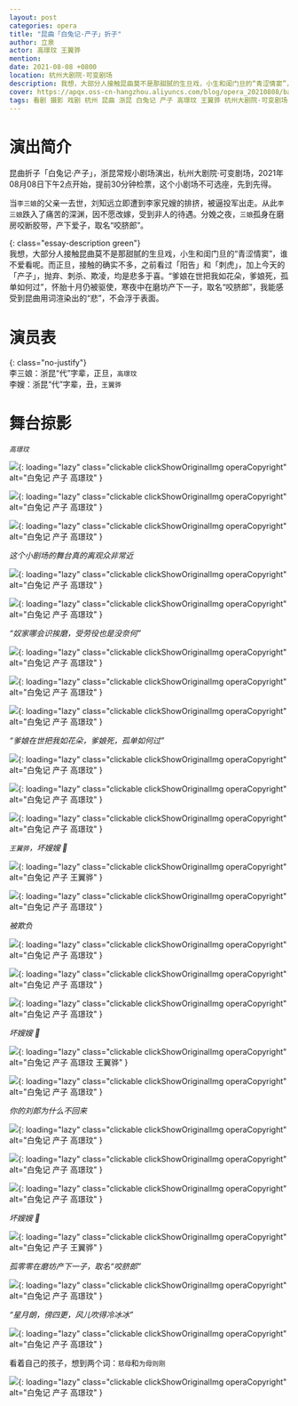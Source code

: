 ```yaml
---
layout: post
categories: opera
title: "昆曲「白兔记·产子」折子"
author: 立泉
actor: 高璟玟 王翼骅
mention:  
date: 2021-08-08 +0800
location: 杭州大剧院·可变剧场
description: 我想，大部分人接触昆曲莫不是那甜腻的生旦戏，小生和闺门旦的“青涩情窦”，谁不爱看呢。而正旦，接触的确实不多，之前看过「阳告」和「刺虎」，加上今天的「产子」，抛弃、刺杀、欺凌，均是悲多于喜。“爹娘在世把我如花朵，爹娘死，孤单如何过”，怀胎十月仍被驱使，寒夜中在磨坊产下一子，取名“咬脐郎”，我能感受到昆曲用词渲染出的“悲”，不会浮于表面。
cover: https://apqx.oss-cn-hangzhou.aliyuncs.com/blog/opera_20210808/baituji_chanzi/DSC07211_thumb.jpg
tags: 看剧 摄影 戏剧 杭州 昆曲 浙昆 白兔记 产子 高璟玟 王翼骅 杭州大剧院·可变剧场
---
```


# 演出简介

昆曲折子「白兔记·产子」，浙昆常规小剧场演出，杭州大剧院·可变剧场，2021年08月08日下午2点开始，提前30分钟检票，这个小剧场不可选座，先到先得。

当`李三娘`的父亲一去世，刘知远立即遭到李家兄嫂的排挤，被逼投军出走。从此`李三娘`跌入了痛苦的深渊，因不愿改嫁，受到非人的待遇。分娩之夜，`三娘`孤身在磨房咬断胶带，产下爱子，取名“咬脐郎”。

{: class="essay-description green"}  
我想，大部分人接触昆曲莫不是那甜腻的生旦戏，小生和闺门旦的“青涩情窦”，谁不爱看呢。而正旦，接触的确实不多，之前看过「阳告」和「刺虎」，加上今天的「产子」，抛弃、刺杀、欺凌，均是悲多于喜。“爹娘在世把我如花朵，爹娘死，孤单如何过”，怀胎十月仍被驱使，寒夜中在磨坊产下一子，取名“咬脐郎”，我能感受到昆曲用词渲染出的“悲”，不会浮于表面。

# 演员表

{: class="no-justify"}  
李三娘：浙昆“代”字辈，正旦，`高璟玟`  
李嫂：浙昆“代”字辈，丑，`王翼骅`

# 舞台掠影

*`高璟玟`*

![](https://apqx.oss-cn-hangzhou.aliyuncs.com/blog/opera_20210808/baituji_chanzi/DSC07117_thumb.jpg){: loading="lazy" class="clickable clickShowOriginalImg operaCopyright" alt="白兔记 产子 高璟玟" }

![](https://apqx.oss-cn-hangzhou.aliyuncs.com/blog/opera_20210808/baituji_chanzi/DSC07121_thumb.jpg){: loading="lazy" class="clickable clickShowOriginalImg operaCopyright" alt="白兔记 产子 高璟玟" }

![](https://apqx.oss-cn-hangzhou.aliyuncs.com/blog/opera_20210808/baituji_chanzi/DSC07123_thumb.jpg){: loading="lazy" class="clickable clickShowOriginalImg operaCopyright" alt="白兔记 产子 高璟玟" }

*这个小剧场的舞台真的离观众非常近*

![](https://apqx.oss-cn-hangzhou.aliyuncs.com/blog/opera_20210808/baituji_chanzi/DSC07131_thumb.jpg){: loading="lazy" class="clickable clickShowOriginalImg operaCopyright" alt="白兔记 产子 高璟玟" }

![](https://apqx.oss-cn-hangzhou.aliyuncs.com/blog/opera_20210808/baituji_chanzi/DSC07134_thumb.jpg){: loading="lazy" class="clickable clickShowOriginalImg operaCopyright" alt="白兔记 产子 高璟玟" }

*“奴家哪会识挨磨，受劳役也是没奈何”*

![](https://apqx.oss-cn-hangzhou.aliyuncs.com/blog/opera_20210808/baituji_chanzi/DSC07144_thumb.jpg){: loading="lazy" class="clickable clickShowOriginalImg operaCopyright" alt="白兔记 产子 高璟玟" }

![](https://apqx.oss-cn-hangzhou.aliyuncs.com/blog/opera_20210808/baituji_chanzi/DSC07147_thumb.jpg){: loading="lazy" class="clickable clickShowOriginalImg operaCopyright" alt="白兔记 产子 高璟玟" }

![](https://apqx.oss-cn-hangzhou.aliyuncs.com/blog/opera_20210808/baituji_chanzi/DSC07157_thumb.jpg){: loading="lazy" class="clickable clickShowOriginalImg operaCopyright" alt="白兔记 产子 高璟玟" }

*“爹娘在世把我如花朵，爹娘死，孤单如何过”*

![](https://apqx.oss-cn-hangzhou.aliyuncs.com/blog/opera_20210808/baituji_chanzi/DSC07175_thumb.jpg){: loading="lazy" class="clickable clickShowOriginalImg operaCopyright" alt="白兔记 产子 高璟玟" }

![](https://apqx.oss-cn-hangzhou.aliyuncs.com/blog/opera_20210808/baituji_chanzi/DSC07178_thumb.jpg){: loading="lazy" class="clickable clickShowOriginalImg operaCopyright" alt="白兔记 产子 高璟玟" }

![](https://apqx.oss-cn-hangzhou.aliyuncs.com/blog/opera_20210808/baituji_chanzi/DSC07189_thumb.jpg){: loading="lazy" class="clickable clickShowOriginalImg operaCopyright" alt="白兔记 产子 高璟玟" }

*`王翼骅`，坏嫂嫂 🙁*

![](https://apqx.oss-cn-hangzhou.aliyuncs.com/blog/opera_20210808/baituji_chanzi/DSC07191_thumb.jpg){: loading="lazy" class="clickable clickShowOriginalImg operaCopyright" alt="白兔记 产子 王翼骅" }

![](https://apqx.oss-cn-hangzhou.aliyuncs.com/blog/opera_20210808/baituji_chanzi/DSC07197_thumb.jpg){: loading="lazy" class="clickable clickShowOriginalImg operaCopyright" alt="白兔记 产子 高璟玟" }

*被欺负*

![](https://apqx.oss-cn-hangzhou.aliyuncs.com/blog/opera_20210808/baituji_chanzi/DSC07198_thumb.jpg){: loading="lazy" class="clickable clickShowOriginalImg operaCopyright" alt="白兔记 产子 高璟玟" }

![](https://apqx.oss-cn-hangzhou.aliyuncs.com/blog/opera_20210808/baituji_chanzi/DSC07200_thumb.jpg){: loading="lazy" class="clickable clickShowOriginalImg operaCopyright" alt="白兔记 产子 高璟玟" }

![](https://apqx.oss-cn-hangzhou.aliyuncs.com/blog/opera_20210808/baituji_chanzi/DSC07203_thumb.jpg){: loading="lazy" class="clickable clickShowOriginalImg operaCopyright" alt="白兔记 产子 高璟玟" }

*坏嫂嫂 🙁*

![](https://apqx.oss-cn-hangzhou.aliyuncs.com/blog/opera_20210808/baituji_chanzi/DSC07205_thumb.jpg){: loading="lazy" class="clickable clickShowOriginalImg operaCopyright" alt="白兔记 产子 高璟玟 王翼骅" }

![](https://apqx.oss-cn-hangzhou.aliyuncs.com/blog/opera_20210808/baituji_chanzi/DSC07207_thumb.jpg){: loading="lazy" class="clickable clickShowOriginalImg operaCopyright" alt="白兔记 产子 高璟玟" }

*你的刘郎为什么不回来*

![](https://apqx.oss-cn-hangzhou.aliyuncs.com/blog/opera_20210808/baituji_chanzi/DSC07211_thumb.jpg){: loading="lazy" class="clickable clickShowOriginalImg operaCopyright" alt="白兔记 产子 高璟玟" }

![](https://apqx.oss-cn-hangzhou.aliyuncs.com/blog/opera_20210808/baituji_chanzi/DSC07215_thumb.jpg){: loading="lazy" class="clickable clickShowOriginalImg operaCopyright" alt="白兔记 产子 高璟玟" }

![](https://apqx.oss-cn-hangzhou.aliyuncs.com/blog/opera_20210808/baituji_chanzi/DSC07217_thumb.jpg){: loading="lazy" class="clickable clickShowOriginalImg operaCopyright" alt="白兔记 产子 高璟玟" }

*坏嫂嫂 🙁*

![](https://apqx.oss-cn-hangzhou.aliyuncs.com/blog/opera_20210808/baituji_chanzi/DSC07236_thumb.jpg){: loading="lazy" class="clickable clickShowOriginalImg operaCopyright" alt="白兔记 产子 王翼骅" }

*孤零零在磨坊产下一子，取名“咬脐郎”*

![](https://apqx.oss-cn-hangzhou.aliyuncs.com/blog/opera_20210808/baituji_chanzi/DSC07244_thumb.jpg){: loading="lazy" class="clickable clickShowOriginalImg operaCopyright" alt="白兔记 产子 高璟玟" }

*“星月朗，傍四更，风儿吹得冷冰冰”*

![](https://apqx.oss-cn-hangzhou.aliyuncs.com/blog/opera_20210808/baituji_chanzi/DSC07258_thumb.jpg){: loading="lazy" class="clickable clickShowOriginalImg operaCopyright" alt="白兔记 产子 高璟玟" }

看着自己的孩子，想到两个词：`慈母`和`为母则刚`

![](https://apqx.oss-cn-hangzhou.aliyuncs.com/blog/opera_20210808/baituji_chanzi/DSC07260_thumb.jpg){: loading="lazy" class="clickable clickShowOriginalImg operaCopyright" alt="白兔记 产子 高璟玟" }